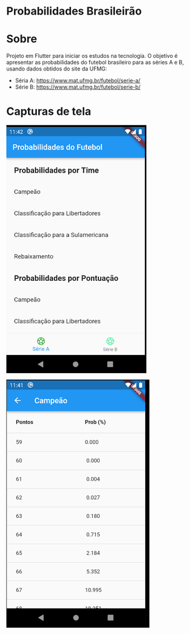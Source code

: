 # Probabilidades Brasileirão

# Sobre

Projeto em Flutter para iniciar os estudos na tecnologia. 
O objetivo é apresentar as probabilidades do futebol brasileiro para as séries A e B, 
usando dados obtidos do site da UFMG: 

- Séria A: https://www.mat.ufmg.br/futebol/serie-a/
- Série B: https://www.mat.ufmg.br/futebol/serie-b/

# Capturas de tela

![img.png](.docs/print-tela-inicial.png)

![img.png](.docs/print-campeao-por-pontuacao.png)